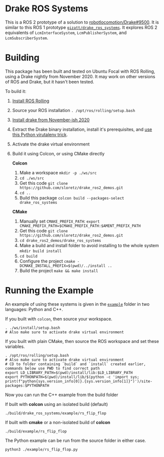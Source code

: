 # Drake ROS Systems

This is a ROS 2 prototype of a solution to [robotlocomotion/Drake#9500](https://github.com/RobotLocomotion/drake/issues/9500).
It is similar to this ROS 1 prototype [`gizatt/drake_ros_systems`](https://github.com/gizatt/drake_ros_systems).
It explores ROS 2 equivalents of `LcmInterfaceSystem`, `LcmPublisherSystem`, and `LcmSubscriberSystem`.

# Building

This package has been built and tested on Ubuntu Focal with ROS Rolling, using a Drake nightly from November 2020.
It may work on other versions of ROS and Drake, but it hasn't been tested.

To build it:

1. [Install ROS Rolling](https://index.ros.org/doc/ros2/Installation/Rolling/)
1. Source your ROS installation `. /opt/ros/rolling/setup.bash`
1. [Install drake from November-ish 2020](https://drake.mit.edu/from_binary.html)
1. Extract the Drake binary installation, install it's prerequisites, and [use this Python virutalenv trick](https://drake.mit.edu/python_bindings.html#inside-virtualenv).
1. Activate the drake virtual environment
1. Build it using Colcon, or using CMake directly
    
    **Colcon**
    1. Make a workspace `mkdir -p ./ws/src`
    1. `cd ./ws/src`
    1. Get this code `git clone https://github.com/sloretz/drake_ros2_demos.git`
    1. `cd ..`
    1. Build this package `colcon build --packages-select drake_ros_systems`
    
    **CMake**
    1. Manually set `CMAKE_PREFIX_PATH`: `export CMAKE_PREFIX_PATH=$CMAKE_PREFIX_PATH:$AMENT_PREFIX_PATH`
    1. Get this code `git clone https://github.com/sloretz/drake_ros2_demos.git`
    1. `cd drake_ros2_demos/drake_ros_systems`
    1. Make a build and install folder to avoid installing to the whole system `mkdir build install`
    1. `cd build`
    1. Configure the project `cmake -DCMAKE_INSTALL_PREFIX=$(pwd)/../install ..`
    1. Build the project `make && make install`

# Running the Example

An example of using these systems is given in the [`example`](./example) folder in two languages: Python and C++.

If you built with `colcon`, then source your workspace.

```
. ./ws/install/setup.bash
# Also make sure to activate drake virtual environment
```

If you built with plain CMake, then source the ROS workspace and set these variables.

```
. /opt/ros/rolling/setup.bash
# Also make sure to activate drake virtual environment
# CD to folder containing `build` and `install` created earlier, commands below use PWD to find correct path
export LD_LIBRARY_PATH=$(pwd)/install/lib:$LD_LIBRARY_PATH
export PYTHONPATH=$(pwd)/install/lib/$(python -c 'import sys; print(f"python{sys.version_info[0]}.{sys.version_info[1]}")')/site-packages:$PYTHONPATH
```

Now you can run the C++ example from the build folder

If built with **colcon** using an isolated build (default)

```
./build/drake_ros_systems/example/rs_flip_flop
```

If built with **cmake** or a non-isolated build of **colcon**

```
./build/example/rs_flip_flop
```

The Python example can be run from the source folder in either case.

```
python3 ./example/rs_flip_flop.py
```
